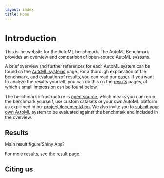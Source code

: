 ```yaml
---
layout: index
title: Home
---
```


# Introduction

This is the website for the AutoML benchmark.
The AutoML Benchmark provides an overview and comparison of open-source AutoML systems.

A brief overview and further references for each AutoML system can be found on the [AutoML systems](automl_overview.md) page.
For a thorough explanation of the benchmark, and evaluation of results, you can read our [paper]().
If you want to analyze the results yourself, you can do this on the [results](results.md) pages,
of which a small impression can be found below.

The benchmark infrastructure is [open-source](https://github.com/openml/automlbenchmark/),
which means you can rerun the benchmark yourself, use custom datasets or your own AutoML platform as explained in our [project documentation]().
We also invite you to [submit your own AutoML]() system to be evaluated against the benchmark and included in the overview.

## Results
Main result figure/Shiny App?

For more results, see the [result](results.md) page.

## Citing us

